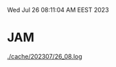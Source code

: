 Wed Jul 26 08:11:04 AM EEST 2023
# JAM
<a href='./cache/202307/26_08.log'>./cache/202307/26_08.log</a>

